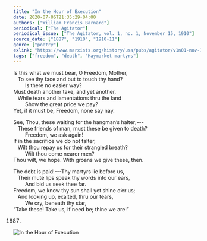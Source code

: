 ```yaml
---
title: "In the Hour of Execution"
date: 2020-07-06T21:35:29-04:00
authors: ["William Francis Barnard"]
periodical: ["The Agitator"]
periodical_issue: ["The Agitator, vol. 1, no. 1, November 15, 1910"]
source_date: ["1887", "1910", "1910-11"]
genre: ["poetry"]
exlink: "https://www.marxists.org/history/usa/pubs/agitator/v1n01-nov-15-1910-agitator.pdf"
tags: ["freedom", "death", "Haymarket martyrs"]
---
```


Is this what we must bear, O Freedom, Mother,\
&nbsp; &nbsp;To see thy face and but to touch thy hand?\
&nbsp; &nbsp; &nbsp; &nbsp; Is there no easier way?\
Must death another take, and yet another,\
&nbsp; &nbsp;While tears and lamentations thru the land\
&nbsp; &nbsp; &nbsp; &nbsp; Show the great price we pay?\
Yet, if it must be, Freedom, none say nay.

See, Thou, these waiting for the hangman’s halter;---\
&nbsp; &nbsp;These friends of man, must these be given to death?\
&nbsp; &nbsp; &nbsp; &nbsp; Freedom, we ask again!\
If in the sacrifice we do not falter,\
&nbsp; &nbsp;Wilt thou repay us for their strangled breath?\
&nbsp; &nbsp; &nbsp; &nbsp; Wilt thou come nearer men?\
Thou wilt, we hope. With groans we give these, then.

The debt is paid!---Thy martyrs lie before us,\
&nbsp; &nbsp;Their mute lips speak thy words into our ears,\
&nbsp; &nbsp; &nbsp; &nbsp; And bid us seek thee far.\
Freedom, we know thy sun shall yet shine o’er us;\
&nbsp; &nbsp;And looking up, exalted, thru our tears,\
&nbsp; &nbsp; &nbsp; &nbsp; We cry, beneath thy star,\
“Take these! Take us, if need be; thine we are!”

1887.

![In the Hour of Execution](/images/execution.jpg)
